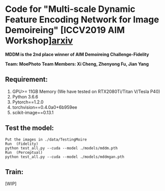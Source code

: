 # Code for "Multi-scale Dynamic Feature Encoding Network for Image Demoireing" [ICCV2019 AIM Workshop][arxiv](https://arxiv.org/abs/1909.11947)
**MDDM is the 2nd place winner of AIM Demoireing Challenge-Fidelity**

**Team: MoePhoto**
**Team Members: Xi Cheng, Zhenyong Fu, Jian Yang**

## Requirement:
 1. GPU>= 11GB Memory
(We have tested on RTX2080Ti/Titan V/Tesla P40)
 2. Python 3.6.6
 3. Pytorch==1.2.0
 4. torchvision==0.4.0a0+6b959ee
 5. scikit-image==0.13.1

## Test the model:
    Put the images in ./data/TestingMoire 
    Run  (Fidelity) 
    python test_all.py --cuda --model ./models/mddm.pth 
    Run  (Perceptual)
    python test_all.py --cuda --model ./models/mddmgan.pth

## Train:
[WIP]
